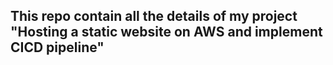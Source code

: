 ## This repo contain all the details of my project "Hosting a static website on AWS and implement CICD pipeline"
